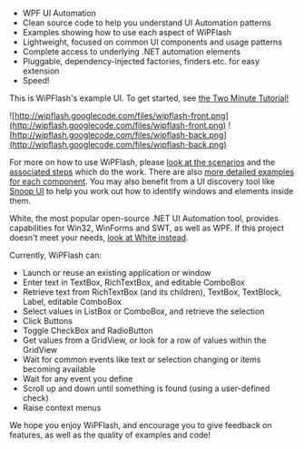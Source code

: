   * WPF UI Automation
  * Clean source code to help you understand UI Automation patterns
  * Examples showing how to use each aspect of WiPFlash
  * Lightweight, focused on common UI components and usage patterns
  * Complete access to underlying .NET automation elements
  * Pluggable, dependency-injected factories, finders etc. for easy extension
  * Speed!

This is WiPFlash's example UI. To get started, see [the Two Minute Tutorial!](TwoMinuteTutorial.md)

![http://wipflash.googlecode.com/files/wipflash-front.png](http://wipflash.googlecode.com/files/wipflash-front.png)
![http://wipflash.googlecode.com/files/wipflash-back.png](http://wipflash.googlecode.com/files/wipflash-back.png)

For more on how to use WiPFlash, please [look at the scenarios](http://code.google.com/p/wipflash/source/browse/Example.PetShop.Scenarios/PetRegistrationAndPurchase.cs) and the [associated steps](http://code.google.com/p/wipflash/source/browse/#hg/Example.PetShop.Scenarios/Steps) which do the work. There are also [more detailed examples for each component](http://code.google.com/p/wipflash/source/browse/#hg/Examples/Component). You may also benefit from a UI discovery tool like [Snoop UI](http://snoopwpf.codeplex.com/) to help you work out how to identify windows and elements inside them.

White, the most popular open-source .NET UI Automation tool, provides capabilities for Win32, WinForms and SWT, as well as WPF. If this project doesn't meet your needs, [look at White instead](http://code.google.com/p/white-project/).

Currently, WiPFlash can:
  * Launch or reuse an existing application or window
  * Enter text in TextBox, RichTextBox, and editable ComboBox
  * Retrieve text from RichTextBox (and its children), TextBox, TextBlock, Label, editable ComboBox
  * Select values in ListBox or ComboBox, and retrieve the selection
  * Click Buttons
  * Toggle CheckBox and RadioButton
  * Get values from a GridView, or look for a row of values within the GridView
  * Wait for common events like text or selection changing or items becoming available
  * Wait for any event you define
  * Scroll up and down until something is found (using a user-defined check)
  * Raise context menus

We hope you enjoy WiPFlash, and encourage you to give feedback on features, as well as the quality of examples and code!
